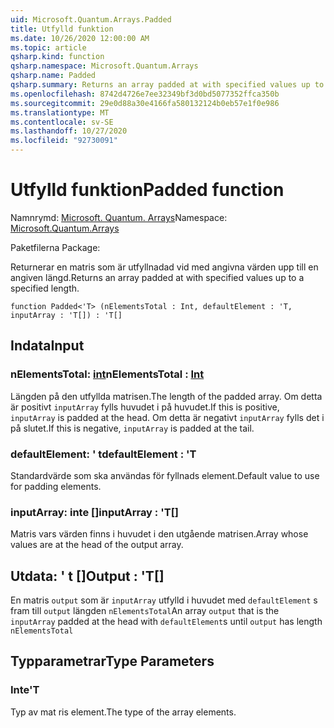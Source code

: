 ```yaml
---
uid: Microsoft.Quantum.Arrays.Padded
title: Utfylld funktion
ms.date: 10/26/2020 12:00:00 AM
ms.topic: article
qsharp.kind: function
qsharp.namespace: Microsoft.Quantum.Arrays
qsharp.name: Padded
qsharp.summary: Returns an array padded at with specified values up to a specified length.
ms.openlocfilehash: 8742d4726e7ee32349bf3d0bd5077352ffca350b
ms.sourcegitcommit: 29e0d88a30e4166fa580132124b0eb57e1f0e986
ms.translationtype: MT
ms.contentlocale: sv-SE
ms.lasthandoff: 10/27/2020
ms.locfileid: "92730091"
---
```

# <a name="padded-function"></a><span data-ttu-id="53fec-102">Utfylld funktion</span><span class="sxs-lookup"><span data-stu-id="53fec-102">Padded function</span></span>

<span data-ttu-id="53fec-103">Namnrymd: [Microsoft. Quantum. Arrays](xref:Microsoft.Quantum.Arrays)</span><span class="sxs-lookup"><span data-stu-id="53fec-103">Namespace: [Microsoft.Quantum.Arrays](xref:Microsoft.Quantum.Arrays)</span></span>

<span data-ttu-id="53fec-104">Paketfilerna [](https://nuget.org/packages/)</span><span class="sxs-lookup"><span data-stu-id="53fec-104">Package: [](https://nuget.org/packages/)</span></span>


<span data-ttu-id="53fec-105">Returnerar en matris som är utfyllnadad vid med angivna värden upp till en angiven längd.</span><span class="sxs-lookup"><span data-stu-id="53fec-105">Returns an array padded at with specified values up to a specified length.</span></span>

```qsharp
function Padded<'T> (nElementsTotal : Int, defaultElement : 'T, inputArray : 'T[]) : 'T[]
```


## <a name="input"></a><span data-ttu-id="53fec-106">Indata</span><span class="sxs-lookup"><span data-stu-id="53fec-106">Input</span></span>

### <a name="nelementstotal--int"></a><span data-ttu-id="53fec-107">nElementsTotal: [int](xref:microsoft.quantum.lang-ref.int)</span><span class="sxs-lookup"><span data-stu-id="53fec-107">nElementsTotal : [Int](xref:microsoft.quantum.lang-ref.int)</span></span>

<span data-ttu-id="53fec-108">Längden på den utfyllda matrisen.</span><span class="sxs-lookup"><span data-stu-id="53fec-108">The length of the padded array.</span></span> <span data-ttu-id="53fec-109">Om detta är positivt `inputArray` fylls huvudet i på huvudet.</span><span class="sxs-lookup"><span data-stu-id="53fec-109">If this is positive, `inputArray` is padded at the head.</span></span> <span data-ttu-id="53fec-110">Om detta är negativt `inputArray` fylls det i på slutet.</span><span class="sxs-lookup"><span data-stu-id="53fec-110">If this is negative, `inputArray` is padded at the tail.</span></span>


### <a name="defaultelement--t"></a><span data-ttu-id="53fec-111">defaultElement: ' t</span><span class="sxs-lookup"><span data-stu-id="53fec-111">defaultElement : 'T</span></span>

<span data-ttu-id="53fec-112">Standardvärde som ska användas för fyllnads element.</span><span class="sxs-lookup"><span data-stu-id="53fec-112">Default value to use for padding elements.</span></span>


### <a name="inputarray--t"></a><span data-ttu-id="53fec-113">inputArray: inte []</span><span class="sxs-lookup"><span data-stu-id="53fec-113">inputArray : 'T[]</span></span>

<span data-ttu-id="53fec-114">Matris vars värden finns i huvudet i den utgående matrisen.</span><span class="sxs-lookup"><span data-stu-id="53fec-114">Array whose values are at the head of the output array.</span></span>



## <a name="output--t"></a><span data-ttu-id="53fec-115">Utdata: ' t []</span><span class="sxs-lookup"><span data-stu-id="53fec-115">Output : 'T[]</span></span>

<span data-ttu-id="53fec-116">En matris `output` som är `inputArray` utfylld i huvudet med `defaultElement` s fram till `output` längden `nElementsTotal`</span><span class="sxs-lookup"><span data-stu-id="53fec-116">An array `output` that is the `inputArray` padded at the head with `defaultElement`s until `output` has length `nElementsTotal`</span></span>

## <a name="type-parameters"></a><span data-ttu-id="53fec-117">Typparametrar</span><span class="sxs-lookup"><span data-stu-id="53fec-117">Type Parameters</span></span>

### <a name="t"></a><span data-ttu-id="53fec-118">Inte</span><span class="sxs-lookup"><span data-stu-id="53fec-118">'T</span></span>

<span data-ttu-id="53fec-119">Typ av mat ris element.</span><span class="sxs-lookup"><span data-stu-id="53fec-119">The type of the array elements.</span></span>